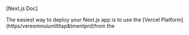 
[Next.js Doc] 
  
The easiest way to deploy your Next.js app is to use the [Vercel Platform] (https/vereomnuiumltltap&tmentprd)from the
